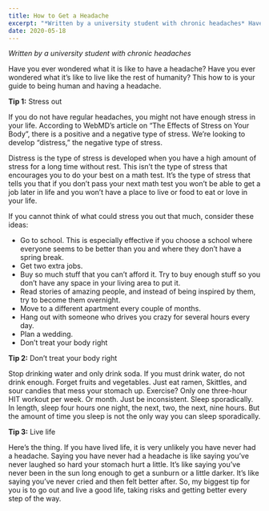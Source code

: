 ```yaml
---
title: How to Get a Headache
excerpt: "*Written by a university student with chronic headaches* Have you ever wondered what it is like to have a headache? Have you ever wondered what it’s like to live like the rest of humanity? This how to is your guide to being human and having a headache."
date: 2020-05-18
---
```

*Written by a university student with chronic headaches*

Have you ever wondered what it is like to have a headache? Have you ever wondered what it’s like to live like the rest of humanity? This how to is your guide to being human and having a headache.

**Tip 1:** Stress out

If you do not have regular headaches, you might not have enough stress in your life. According to WebMD’s article on “The Effects of Stress on Your Body”, there is a positive and a negative type of stress. We’re looking to develop “distress,” the negative type of stress. 

Distress is the type of stress is developed when you have a high amount of stress for a long time without rest. This isn’t the type of stress that encourages you to do your best on a math test. It’s the type of stress that tells you that if you don’t pass your next math test you won’t be able to get a job later in life and you won’t have a place to live or food to eat or love in your life.

If you cannot think of what could stress you out that much, consider these ideas:

 - Go to school. This is especially effective if you choose a school where everyone seems to be better than you and where they don’t have a spring break.
 - Get two extra jobs.
 - Buy so much stuff that you can’t afford it. Try to buy enough stuff so you don’t have any space in your living area to put it.
 - Read stories of amazing people, and instead of being inspired by them, try to become them overnight.
 - Move to a different apartment every couple of months. 
 - Hang out with someone who drives you crazy for several hours every day.
 - Plan a wedding.
 - Don’t treat your body right

**Tip 2:** Don’t treat your body right

Stop drinking water and only drink soda. If you must drink water, do not drink enough. Forget fruits and vegetables. Just eat ramen, Skittles, and sour candies that mess your stomach up. Exercise? Only one three-hour HIT workout per week. Or month. Just be inconsistent. Sleep sporadically. In length, sleep four hours one night, the next, two, the next, nine hours. But the amount of time you sleep is not the only way you can sleep sporadically.

**Tip 3:** Live life

Here’s the thing. If you have lived life, it is very unlikely you have never had a headache. Saying you have never had a headache is like saying you’ve never laughed so hard your stomach hurt a little. It’s like saying you’ve never been in the sun long enough to get a sunburn or a little darker. It’s like saying you’ve never cried and then felt better after. So, my biggest tip for you is to go out and live a good life, taking risks and getting better every step of the way.


